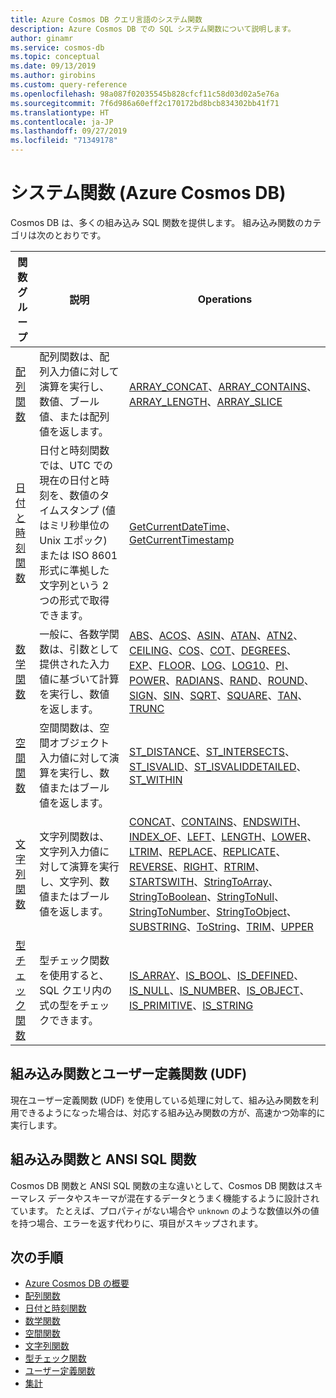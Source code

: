 ```yaml
---
title: Azure Cosmos DB クエリ言語のシステム関数
description: Azure Cosmos DB での SQL システム関数について説明します。
author: ginamr
ms.service: cosmos-db
ms.topic: conceptual
ms.date: 09/13/2019
ms.author: girobins
ms.custom: query-reference
ms.openlocfilehash: 98a087f02035545b828cfcf11c58d03d02a5e76a
ms.sourcegitcommit: 7f6d986a60eff2c170172bd8bcb834302bb41f71
ms.translationtype: HT
ms.contentlocale: ja-JP
ms.lasthandoff: 09/27/2019
ms.locfileid: "71349178"
---
```

# <a name="system-functions-azure-cosmos-db"></a>システム関数 (Azure Cosmos DB)

 Cosmos DB は、多くの組み込み SQL 関数を提供します。 組み込み関数のカテゴリは次のとおりです。  
  
|関数グループ|説明|Operations|  
|--------------|-----------------|-----------------| 
|[配列関数](sql-query-array-functions.md)|配列関数は、配列入力値に対して演算を実行し、数値、ブール値、または配列値を返します。 | [ARRAY_CONCAT](sql-query-array-concat.md)、[ARRAY_CONTAINS](sql-query-array-contains.md)、[ARRAY_LENGTH](sql-query-array-length.md)、[ARRAY_SLICE](sql-query-array-slice.md) |
|[日付と時刻関数](sql-query-date-time-functions.md)|日付と時刻関数では、UTC での現在の日付と時刻を、数値のタイムスタンプ (値はミリ秒単位の Unix エポック) または ISO 8601 形式に準拠した文字列という 2 つの形式で取得できます。 | [GetCurrentDateTime](sql-query-getcurrentdatetime.md)、[GetCurrentTimestamp](sql-query-getcurrenttimestamp.md) |
|[数学関数](sql-query-mathematical-functions.md)|一般に、各数学関数は、引数として提供された入力値に基づいて計算を実行し、数値を返します。 | [ABS](sql-query-abs.md)、[ACOS](sql-query-acos.md)、[ASIN](sql-query-asin.md)、[ATAN](sql-query-atan.md)、[ATN2](sql-query-atn2.md)、[CEILING](sql-query-ceiling.md)、[COS](sql-query-cos.md)、[COT](sql-query-cot.md)、[DEGREES](sql-query-degrees.md)、[EXP](sql-query-exp.md)、[FLOOR](sql-query-floor.md)、[LOG](sql-query-log.md)、[LOG10](sql-query-log10.md)、[PI](sql-query-pi.md)、[POWER](sql-query-power.md)、[RADIANS](sql-query-radians.md)、[RAND](sql-query-rand.md)、[ROUND](sql-query-round.md)、[SIGN](sql-query-sign.md)、[SIN](sql-query-sin.md)、[SQRT](sql-query-sqrt.md)、[SQUARE](sql-query-square.md)、[TAN](sql-query-tan.md)、[TRUNC](sql-query-trunc.md) |
|[空間関数](sql-query-spatial-functions.md)|空間関数は、空間オブジェクト入力値に対して演算を実行し、数値またはブール値を返します。 | [ST_DISTANCE](sql-query-st-distance.md)、[ST_INTERSECTS](sql-query-st-intersects.md)、[ST_ISVALID](sql-query-st-isvalid.md)、[ST_ISVALIDDETAILED](sql-query-st-isvaliddetailed.md)、[ST_WITHIN](sql-query-st-within.md) |
|[文字列関数](sql-query-string-functions.md)|文字列関数は、文字列入力値に対して演算を実行し、文字列、数値またはブール値を返します。 | [CONCAT](sql-query-concat.md)、[CONTAINS](sql-query-contains.md)、[ENDSWITH](sql-query-endswith.md)、[INDEX_OF](sql-query-index-of.md)、[LEFT](sql-query-left.md)、[LENGTH](sql-query-length.md)、[LOWER](sql-query-lower.md)、[LTRIM](sql-query-ltrim.md)、[REPLACE](sql-query-replace.md)、[REPLICATE](sql-query-replicate.md)、[REVERSE](sql-query-reverse.md)、[RIGHT](sql-query-right.md)、[RTRIM](sql-query-rtrim.md)、[STARTSWITH](sql-query-startswith.md)、[StringToArray](sql-query-stringtoarray.md)、[StringToBoolean](sql-query-stringtoboolean.md)、[StringToNull](sql-query-stringtonull.md)、[StringToNumber](sql-query-stringtonumber.md)、[StringToObject](sql-query-stringtoobject.md)、[SUBSTRING](sql-query-substring.md)、[ToString](sql-query-tostring.md)、[TRIM](sql-query-trim.md)、[UPPER](sql-query-upper.md) |
|[型チェック関数](sql-query-type-checking-functions.md)|型チェック関数を使用すると、SQL クエリ内の式の型をチェックできます。 | [IS_ARRAY](sql-query-is-array.md)、[IS_BOOL](sql-query-is-bool.md)、[IS_DEFINED](sql-query-is-defined.md)、[IS_NULL](sql-query-is-null.md)、[IS_NUMBER](sql-query-is-number.md)、[IS_OBJECT](sql-query-is-object.md)、[IS_PRIMITIVE](sql-query-is-primitive.md)、[IS_STRING](sql-query-is-string.md) |

## <a name="built-in-versus-user-defined-functions-udfs"></a>組み込み関数とユーザー定義関数 (UDF)

現在ユーザー定義関数 (UDF) を使用している処理に対して、組み込み関数を利用できるようになった場合は、対応する組み込み関数の方が、高速かつ効率的に実行します。

## <a name="built-in-versus-ansi-sql-functions"></a>組み込み関数と ANSI SQL 関数

Cosmos DB 関数と ANSI SQL 関数の主な違いとして、Cosmos DB 関数はスキーマレス データやスキーマが混在するデータとうまく機能するように設計されています。 たとえば、プロパティがない場合や `unknown` のような数値以外の値を持つ場合、エラーを返す代わりに、項目がスキップされます。

## <a name="next-steps"></a>次の手順

- [Azure Cosmos DB の概要](introduction.md)
- [配列関数](sql-query-array-functions.md)
- [日付と時刻関数](sql-query-date-time-functions.md)
- [数学関数](sql-query-mathematical-functions.md)
- [空間関数](sql-query-spatial-functions.md)
- [文字列関数](sql-query-string-functions.md)
- [型チェック関数](sql-query-type-checking-functions.md)
- [ユーザー定義関数](sql-query-udfs.md)
- [集計](sql-query-aggregates.md)
